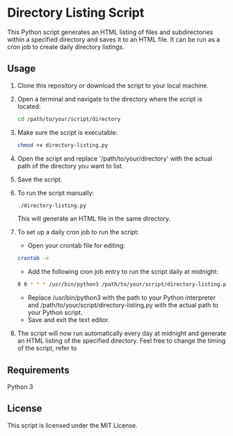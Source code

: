 # Directory Listing Script

This Python script generates an HTML listing of files and subdirectories within a specified directory and saves it to an HTML file. It can be run as a cron job to create daily directory listings.

## Usage

1. Clone this repository or download the script to your local machine.

2. Open a terminal and navigate to the directory where the script is located:
    ```bash
    cd /path/to/your/script/directory
    ```
3. Make sure the script is executable:
   ```bash
   chmod +x directory-listing.py
   ```
4. Open the script and replace '/path/to/your/directory' with the actual path of the directory you want to list.
5. Save the script.
6. To run the script manually:
   ```bash
   ./directory-listing.py
   ```
   This will generate an HTML file in the same directory.
7. To set up a daily cron job to run the script:
   - Open your crontab file for editing:
    ```bash
    crontab -e
    ```
   - Add the following cron job entry to run the script daily at midnight:
    ```bash
    0 0 * * * /usr/bin/python3 /path/to/your/script/directory-listing.py
    ```
   - Replace /usr/bin/python3 with the path to your Python interpreter and /path/to/your/script/directory-listing.py with the actual path to your Python script.
   - Save and exit the text editor.
8. The script will now run automatically every day at midnight and generate an HTML listing of the specified directory. Feel free to change the timing of the script, refer to 

## Requirements

Python 3

## License

This script is licensed under the MIT License.
   
        
    
